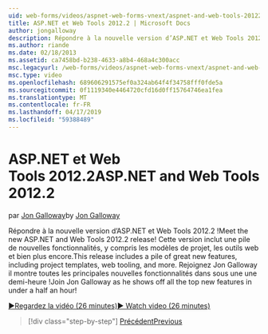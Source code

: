 ```yaml
---
uid: web-forms/videos/aspnet-web-forms-vnext/aspnet-and-web-tools-20122
title: ASP.NET et Web Tools 2012.2 | Microsoft Docs
author: jongalloway
description: Répondre à la nouvelle version d’ASP.NET et Web Tools 2012.2 ! Cette version inclut une pile de nouvelles fonctionnalités, y compris les modèles de projet, les outils web et bien plus encore. JO...
ms.author: riande
ms.date: 02/18/2013
ms.assetid: ca7458bd-b238-4633-a8b4-468a4c300acc
msc.legacyurl: /web-forms/videos/aspnet-web-forms-vnext/aspnet-and-web-tools-20122
msc.type: video
ms.openlocfilehash: 689606291575ef0a324ab64f4f34758fff0fde5a
ms.sourcegitcommit: 0f1119340e4464720cfd16d0ff15764746ea1fea
ms.translationtype: MT
ms.contentlocale: fr-FR
ms.lasthandoff: 04/17/2019
ms.locfileid: "59388489"
---
```

# <a name="aspnet-and-web-tools-20122"></a><span data-ttu-id="909d7-105">ASP.NET et Web Tools 2012.2</span><span class="sxs-lookup"><span data-stu-id="909d7-105">ASP.NET and Web Tools 2012.2</span></span>

<span data-ttu-id="909d7-106">par [Jon Galloway](https://github.com/jongalloway)</span><span class="sxs-lookup"><span data-stu-id="909d7-106">by [Jon Galloway](https://github.com/jongalloway)</span></span>

<span data-ttu-id="909d7-107">Répondre à la nouvelle version d’ASP.NET et Web Tools 2012.2 !</span><span class="sxs-lookup"><span data-stu-id="909d7-107">Meet the new ASP.NET and Web Tools 2012.2 release!</span></span> <span data-ttu-id="909d7-108">Cette version inclut une pile de nouvelles fonctionnalités, y compris les modèles de projet, les outils web et bien plus encore.</span><span class="sxs-lookup"><span data-stu-id="909d7-108">This release includes a pile of great new features, including project templates, web tooling, and more.</span></span> <span data-ttu-id="909d7-109">Rejoignez Jon Galloway il montre toutes les principales nouvelles fonctionnalités dans sous une une demi-heure !</span><span class="sxs-lookup"><span data-stu-id="909d7-109">Join Jon Galloway as he shows off all the top new features in under a half an hour!</span></span>

[<span data-ttu-id="909d7-110">&#9654;Regardez la vidéo (26 minutes)</span><span class="sxs-lookup"><span data-stu-id="909d7-110">&#9654; Watch video (26 minutes)</span></span>](https://channel9.msdn.com/Blogs/ASP-NET-Site-Videos/aspnet-and-web-tools-20122)

> [!div class="step-by-step"]
> [<span data-ttu-id="909d7-111">Précédent</span><span class="sxs-lookup"><span data-stu-id="909d7-111">Previous</span></span>](getting-started-with-the-next-version-of-aspnet.md)
